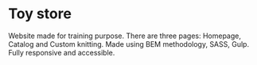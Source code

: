 # Toy store

Website made for training purpose. 
There are three pages: Homepage, Catalog and Custom knitting.
Made using BEM methodology, SASS, Gulp.
Fully responsive and accessible. 

